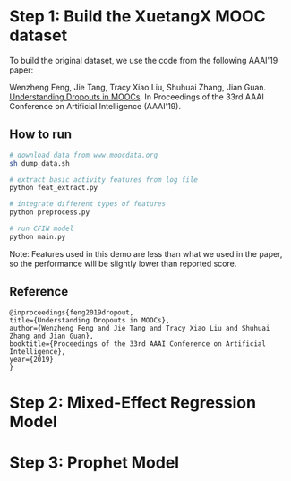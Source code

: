 # Step 1: Build the XuetangX MOOC dataset

To build the original dataset, we use the code from the following AAAI'19 paper:

Wenzheng Feng, Jie Tang, Tracy Xiao Liu, Shuhuai Zhang, Jian Guan. [Understanding Dropouts in MOOCs](http://keg.cs.tsinghua.edu.cn/jietang/publications/AAAI19-Feng-dropout-moocs.pdf). In Proceedings of the 33rd AAAI Conference on Artificial Intelligence (AAAI'19).

## How to run

```bash
# download data from www.moocdata.org
sh dump_data.sh

# extract basic activity features from log file
python feat_extract.py

# integrate different types of features
python preprocess.py

# run CFIN model
python main.py
```
Note: Features used in this demo are less than what we used in the paper, so the performance will be slightly lower than reported score.

## Reference
```
@inproceedings{feng2019dropout,
title={Understanding Dropouts in MOOCs},
author={Wenzheng Feng and Jie Tang and Tracy Xiao Liu and Shuhuai Zhang and Jian Guan},
booktitle={Proceedings of the 33rd AAAI Conference on Artificial Intelligence},
year={2019}
}
```
# Step 2: Mixed-Effect Regression Model

# Step 3: Prophet Model
